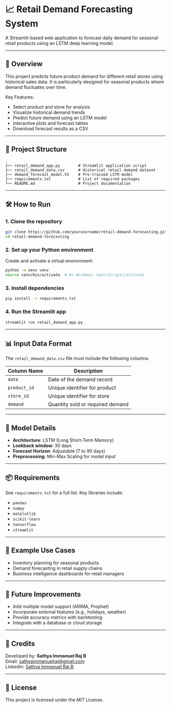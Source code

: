 
# 📈 Retail Demand Forecasting System

A Streamlit-based web application to forecast daily demand for seasonal retail products using an LSTM deep learning model.

---

## 🚀 Overview

This project predicts future product demand for different retail stores using historical sales data. It is particularly designed for seasonal products where demand fluctuates over time.

Key Features:
- Select product and store for analysis
- Visualize historical demand trends
- Predict future demand using an LSTM model
- Interactive plots and forecast tables
- Download forecast results as a CSV

---

## 📂 Project Structure

```
.
├── retail_demand_app.py        # Streamlit application script
├── retail_demand_data.csv      # Historical retail demand dataset
├── demand_forecast_model.h5    # Pre-trained LSTM model
├── requirements.txt            # List of required packages
└── README.md                   # Project documentation
```

---

## 🛠️ How to Run

### 1. Clone the repository

```bash
git clone https://github.com/yourusername/retail-demand-forecasting.git
cd retail-demand-forecasting
```

### 2. Set up your Python environment

Create and activate a virtual environment:

```bash
python -m venv venv
source venv/bin/activate  # On Windows: venv\Scripts\activate
```

### 3. Install dependencies

```bash
pip install -r requirements.txt
```

### 4. Run the Streamlit app

```bash
streamlit run retail_demand_app.py
```

---

## 📊 Input Data Format

The `retail_demand_data.csv` file must include the following columns:

| Column Name   | Description                      |
|---------------|----------------------------------|
| `date`        | Date of the demand record        |
| `product_id`  | Unique identifier for product     |
| `store_id`    | Unique identifier for store       |
| `demand`      | Quantity sold or required demand  |

---

## 🧠 Model Details

- **Architecture**: LSTM (Long Short-Term Memory)
- **Lookback window**: 30 days
- **Forecast Horizon**: Adjustable (7 to 90 days)
- **Preprocessing**: Min-Max Scaling for model input

---

## 📦 Requirements

See `requirements.txt` for a full list. Key libraries include:

- `pandas`
- `numpy`
- `matplotlib`
- `scikit-learn`
- `tensorflow`
- `streamlit`

---

## 📌 Example Use Cases

- Inventory planning for seasonal products
- Demand forecasting in retail supply chains
- Business intelligence dashboards for retail managers

---

## 📝 Future Improvements

- Add multiple model support (ARIMA, Prophet)
- Incorporate external features (e.g., holidays, weather)
- Provide accuracy metrics with backtesting
- Integrate with a database or cloud storage

---

## 🙌 Credits

Developed by: **Sathya Immanuel Raj B**  
Email: sathyaimmanuelraj@gmail.com  
LinkedIn: [Sathya Immanuel Raj B](https://www.linkedin.com/in/sathya-immanuel-raj-b-43530b303)

---

## 📜 License

This project is licensed under the MIT License.
